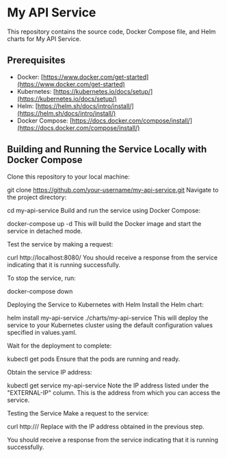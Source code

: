 # My API Service

This repository contains the source code, Docker Compose file, and Helm charts for My API Service.

## Prerequisites

- Docker: [https://www.docker.com/get-started](https://www.docker.com/get-started)
- Kubernetes: [https://kubernetes.io/docs/setup/](https://kubernetes.io/docs/setup/)
- Helm: [https://helm.sh/docs/intro/install/](https://helm.sh/docs/intro/install/)
- Docker Compose: [https://docs.docker.com/compose/install/](https://docs.docker.com/compose/install/)

## Building and Running the Service Locally with Docker Compose

Clone this repository to your local machine:


git clone https://github.com/your-username/my-api-service.git
Navigate to the project directory:



cd my-api-service
Build and run the service using Docker Compose:



docker-compose up -d
This will build the Docker image and start the service in detached mode.

Test the service by making a request:

curl http://localhost:8080/
You should receive a response from the service indicating that it is running successfully.

To stop the service, run:

docker-compose down

Deploying the Service to Kubernetes with Helm
Install the Helm chart:

helm install my-api-service ./charts/my-api-service
This will deploy the service to your Kubernetes cluster using the default configuration values specified in values.yaml.

Wait for the deployment to complete:


kubectl get pods
Ensure that the pods are running and ready.

Obtain the service IP address:


kubectl get service my-api-service
Note the IP address listed under the "EXTERNAL-IP" column. This is the address from which you can access the service.

Testing the Service
Make a request to the service:

curl http://<service-ip-address>/
Replace <service-ip-address> with the IP address obtained in the previous step.

You should receive a response from the service indicating that it is running successfully.